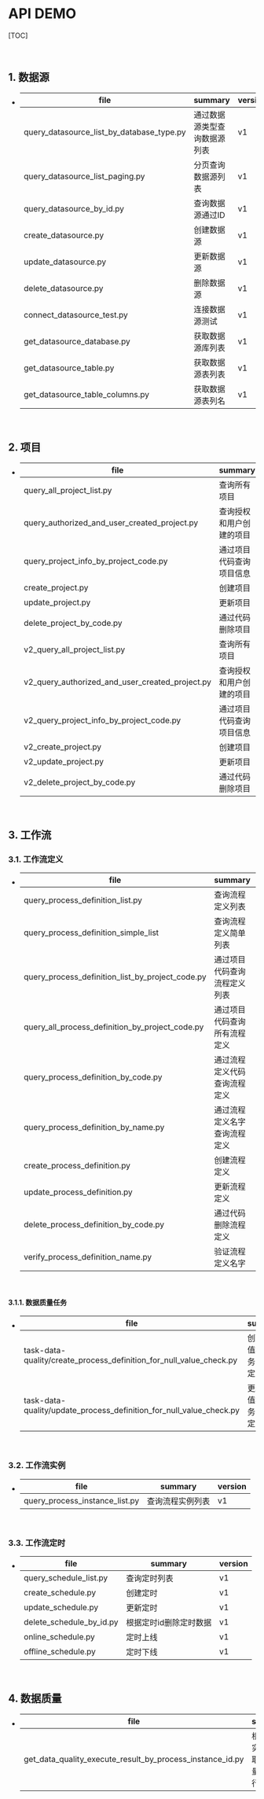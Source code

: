 # API DEMO

<style>
  h1 {
    counter-reset: h2
  }
  h2 {
    counter-reset: h3
  }
  h3 {
    counter-reset: h4
  }
  h2:before {
    counter-increment: h2;
    content: counter(h2) ". "
  }
  h3:before {
    counter-increment: h3;
    content: counter(h2) "." counter(h3) ". "
  }
  h4:before {
    counter-increment: h4;
    content: counter(h2) "." counter(h3) "." counter(h4) ". "
  }
</style>

[TOC]

<br>

## 数据源

+ | file | summary | version |
  | --- | --- | -- |
  | query_datasource_list_by_database_type.py | 通过数据源类型查询数据源列表 | v1 |
  | query_datasource_list_paging.py | 分页查询数据源列表 | v1 |
  | query_datasource_by_id.py | 查询数据源通过ID | v1 |
  | create_datasource.py | 创建数据源 | v1 |
  | update_datasource.py | 更新数据源 | v1 |
  | delete_datasource.py | 删除数据源 | v1 |
  | connect_datasource_test.py | 连接数据源测试 | v1 |
  | get_datasource_database.py | 获取数据源库列表 | v1 |
  | get_datasource_table.py | 获取数据源表列表 | v1 |
  | get_datasource_table_columns.py | 获取数据源表列名 | v1 |

<br>

## 项目

+ | file | summary | version |
  | --- | --- | -- |
  | query_all_project_list.py | 查询所有项目 | v1 |
  | query_authorized_and_user_created_project.py | 查询授权和用户创建的项目 | v1 |
  | query_project_info_by_project_code.py | 通过项目代码查询项目信息 | v1 |
  | create_project.py | 创建项目 | v1 |
  | update_project.py | 更新项目 | v1 |
  | delete_project_by_code.py | 通过代码删除项目 | v1 |
  | v2_query_all_project_list.py | 查询所有项目 | v2 |
  | v2_query_authorized_and_user_created_project.py | 查询授权和用户创建的项目 | v2 |
  | v2_query_project_info_by_project_code.py | 通过项目代码查询项目信息 | v2 |
  | v2_create_project.py | 创建项目 | v2 |
  | v2_update_project.py | 更新项目 | v2 |
  | v2_delete_project_by_code.py | 通过代码删除项目 | v2 |

<br>

## 工作流

### 工作流定义

+ | file | summary | version |
  | --- | --- | -- |
  | query_process_definition_list.py | 查询流程定义列表 | v1 |
  | query_process_definition_simple_list | 查询流程定义简单列表 | v1 |
  | query_process_definition_list_by_project_code.py | 通过项目代码查询流程定义列表 | v1 |
  | query_all_process_definition_by_project_code.py | 通过项目代码查询所有流程定义 | v1 |
  | query_process_definition_by_code.py | 通过流程定义代码查询流程定义 | v1 |
  | query_process_definition_by_name.py | 通过流程定义名字查询流程定义 | v1 |
  | create_process_definition.py | 创建流程定义 | v1 |
  | update_process_definition.py | 更新流程定义 | v1 |
  | delete_process_definition_by_code.py | 通过代码删除流程定义 | v1 |
  | verify_process_definition_name.py | 验证流程定义名字 | v1 |

<br>

#### 数据质量任务

+ | file | summary | version |
  | --- | --- | -- |
  | task-data-quality/create_process_definition_for_null_value_check.py | 创建有空值检查任务的流程定义 | v1 |
  | task-data-quality/update_process_definition_for_null_value_check.py | 更新有空值检查任务的流程定义 | v1 |

<br>

### 工作流实例

+ | file | summary | version |
  | --- | --- | -- |
  | query_process_instance_list.py | 查询流程实例列表 | v1 |

<br>

### 工作流定时

+ | file | summary | version |
  | --- | --- | -- |
  | query_schedule_list.py | 查询定时列表 | v1 |
  | create_schedule.py | 创建定时 | v1 |
  | update_schedule.py | 更新定时 | v1 |
  | delete_schedule_by_id.py | 根据定时id删除定时数据 | v1 |
  | online_schedule.py | 定时上线 | v1 |
  | offline_schedule.py | 定时下线 | v1 |

<br>

## 数据质量

+ | file | summary | version |
  | --- | --- | -- |
  | get_data_quality_execute_result_by_process_instance_id.py | 根据流程实例id获取数据质量任务执行结果 |

<br>